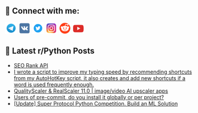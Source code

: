## 🔎 Connect with me:
[<img src="https://github.com/bullbesh/bullbesh/blob/main/images/Telegram.png" width="32" height="32" />](https://t.me/bullbesh)
[<img src="https://github.com/bullbesh/bullbesh/blob/main/images/VK.png" width="32" height="32" />](https://vk.com/bullbesh)
[<img src="https://github.com/bullbesh/bullbesh/blob/main/images/Twitter.png" width="32" height="32" />](https://twitter.com/bullbesh1)
[<img src="https://github.com/bullbesh/bullbesh/blob/main/images/Instagram.png" width="32" height="32" />](https://www.instagram.com/bullbesh)
[<img src="https://github.com/bullbesh/bullbesh/blob/main/images/Reddit.png" width="32" height="32" />](https://www.reddit.com/user/bullbesh)
[<img src="https://github.com/bullbesh/bullbesh/blob/main/images/YouTube.png" width="32" height="32" />](https://www.youtube.com/channel/UCtfjRs6uzgq5mfm8S06WTcg)

## 📕 Latest r/Python Posts
<!-- BLOG-POST-LIST:START -->
- [SEO Rank API](https://www.reddit.com/r/Python/comments/11968nb/seo_rank_api/)
- [I wrote a script to improve my typing speed by recommending shortcuts from my AutoHotKey script, it also creates and add new shortcuts if a word is used frequently enough.](https://www.reddit.com/r/Python/comments/1195shk/i_wrote_a_script_to_improve_my_typing_speed_by/)
- [QualityScaler &amp; RealScaler 11.0 | image/video AI upscaler apps](https://www.reddit.com/r/Python/comments/1194qsk/qualityscaler_realscaler_110_imagevideo_ai/)
- [Users of pre-commit, do you install it globally or per project?](https://www.reddit.com/r/Python/comments/1194pea/users_of_precommit_do_you_install_it_globally_or/)
- [[Update] Super Protocol Python Competition. Build an ML Solution](https://www.reddit.com/r/Python/comments/118z6zg/update_super_protocol_python_competition_build_an/)
<!-- BLOG-POST-LIST:END -->
